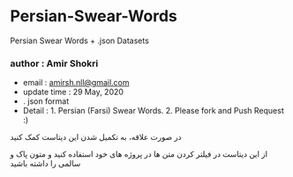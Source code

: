# Persian-Swear-Words
Persian Swear Words + .json Datasets

### author : Amir Shokri
* email : amirsh.nll@gmail.com
* update time : 29 May, 2020
* . json format
* Detail : 1. Persian (Farsi) Swear Words. 2. Please fork and Push Request :)


در صورت علاقه، به تکمیل شدن این دیتاست کمک کنید

از این دیتاست در فیلتر کردن متن ها در پروژه های خود استفاده کنید و متون پاک و سالمی را داشته باشید
